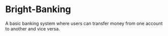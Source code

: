# Bright-Banking

A basic banking system where users can transfer money from one account to another and vice versa.
